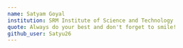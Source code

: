 ```yaml
---
name: Satyam Goyal
institution: SRM Institute of Science and Technology
quote: Always do your best and don't forget to smile!
github_user: Satyu26
---
```

